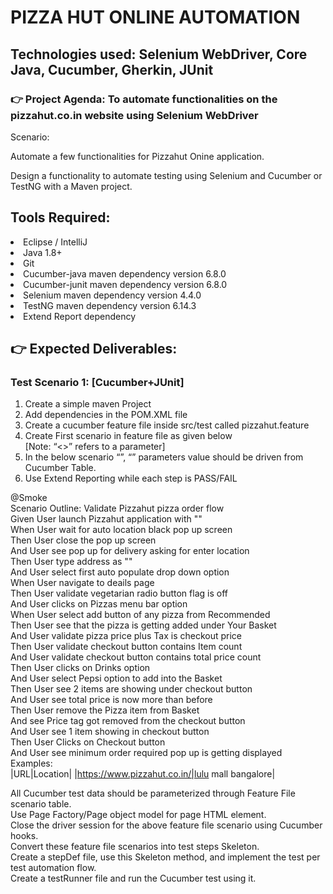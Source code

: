 <h1>PIZZA HUT ONLINE AUTOMATION</h1>
<h2>Technologies used: Selenium WebDriver, Core Java, Cucumber, Gherkin, JUnit</h2>

<h3>👉 Project Agenda: To automate functionalities on the pizzahut.co.in website using Selenium WebDriver</h3>
Scenario:

Automate a few functionalities for Pizzahut Onine application.

Design a functionality to automate testing using Selenium and Cucumber or TestNG with a Maven project.

<h2>Tools Required:</h2>
<li>Eclipse / IntelliJ <br></li>
<li>Java 1.8+ <br></li>
<li>Git <br></li>
<li>Cucumber-java maven dependency version 6.8.0<br> </li>
<li>Cucumber-junit maven dependency version 6.8.0 <br></li>
<li>Selenium maven dependency version 4.4.0 <br></li>
<li>TestNG maven dependency version 6.14.3 <br></li>
<li>Extend Report dependency <br></li>

<h2>👉 Expected Deliverables:</h2>
<h3>Test Scenario 1: [Cucumber+JUnit]</h3>
<ol>
  <li>Create a simple maven Project</li>
  <li>Add dependencies in the POM.XML file </li>
  <li>Create a cucumber feature file inside src/test called pizzahut.feature</li>
  <li>Create First scenario in feature file as given below</li>
  [Note: “<>” refers to a parameter]
  <li>In the below scenario “<URL>”, “<Location>” parameters value should be driven from Cucumber Table.</li>
  <li>Use Extend Reporting while each step is PASS/FAIL</li>
</ol>

@Smoke <br>
Scenario Outline: Validate Pizzahut pizza order flow <br>
Given User launch Pizzahut application with "<URL>"<br> 
When User wait for auto location black pop up screen<br> 
Then User close the pop up screen<br> 
And User see pop up for delivery asking for enter location<br> 
Then User type address as "<Location>"<br> 
And User select first auto populate drop down option<br> 
When User navigate to deails page<br> 
Then User validate vegetarian radio button flag is off<br> 
And User clicks on Pizzas menu bar option<br> 
When User select add button of any pizza from Recommended<br> 
Then User see that the pizza is getting added under Your Basket<br>
And User validate pizza price plus Tax is checkout price<br> 
Then User validate checkout button contains Item count<br> 
And User validate checkout button contains total price count<br> 
Then User clicks on Drinks option<br> 
And User select Pepsi option to add into the Basket<br> 
Then User see 2 items are showing under checkout button<br> 
And User see total price is now more than before<br> 
Then User remove the Pizza item from Basket<br> 
And see Price tag got removed from the checkout button<br> 
And User see 1 item showing in checkout button<br> 
Then User Clicks on Checkout button<br>
And User see minimum order required pop up is getting displayed<br>
Examples:<br>
|URL|Location| |https://www.pizzahut.co.in/|lulu mall bangalore|<br>

All Cucumber test data should be parameterized through Feature File scenario table.<br>
Use Page Factory/Page object model for page HTML element.<br>
Close the driver session for the above feature file scenario using Cucumber hooks.<br>
Convert these feature file scenarios into test steps Skeleton.<br>
Create a stepDef file, use this Skeleton method, and implement the test per test automation flow.<br>
Create a testRunner file and run the Cucumber test using it.<br>
